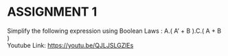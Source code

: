 # ASSIGNMENT 1

Simplify the following expression using Boolean Laws : A.( A’ + B ).C.( A + B ) <br />
Youtube Link: https://youtu.be/QJLJSLGZlEs
